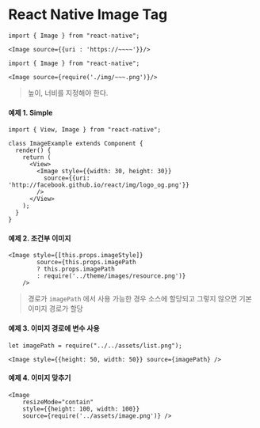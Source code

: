 # React Native Image Tag

```react
import { Image } from "react-native";

<Image source={{uri : 'https://~~~~'}}/>
```



```react
import { Image } from "react-native";

<Image source={require('./img/~~~.png')}/>
```

> 높이, 너비를 지정해야 한다.



#### 예제 1. Simple

```react
import { View, Image } from "react-native";

class ImageExample extends Component {
  render() {
    return (
      <View>
        <Image style={{width: 30, height: 30}}
          source={{uri: 'http://facebook.github.io/react/img/logo_og.png'}}
        />
      </View>
    );
  }
}
```



#### 예제 2. 조건부 이미지

```react
<Image style={[this.props.imageStyle]}
        source={this.props.imagePath
        ? this.props.imagePath
        : require('../theme/images/resource.png')}
    />
```

> 경로가 `imagePath` 에서 사용 가능한 경우 소스에 할당되고 그렇지 않으면 기본 이미지 경로가 할당



#### 예제 3. 이미지 경로에 변수 사용

```react
let imagePath = require("../../assets/list.png");

<Image style={{height: 50, width: 50}} source={imagePath} />
```



#### 예제 4. 이미지 맞추기

```React
<Image 
    resizeMode="contain" 
    style={{height: 100, width: 100}} 
    source={require('../assets/image.png')} />
```

